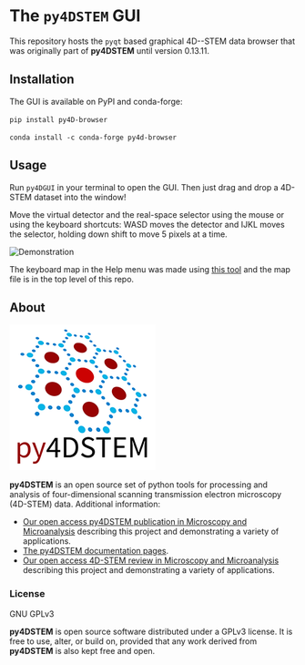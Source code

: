 
# The `py4DSTEM` GUI

This repository hosts the `pyqt` based graphical 4D--STEM data browser that was originally part of **py4DSTEM** until version 0.13.11. 

## Installation 
The GUI is available on PyPI and conda-forge: 

`pip install py4D-browser`

`conda install -c conda-forge py4d-browser`


## Usage
Run `py4DGUI` in your terminal to open the GUI. Then just drag and drop a 4D-STEM dataset into the window!

Move the virtual detector and the real-space selector using the mouse or using the keyboard shortcuts: WASD moves the detector and IJKL moves the selector, holding down shift to move 5 pixels at a time. 

![Demonstration](/images/demo.gif)

The keyboard map in the Help menu was made using [this tool](https://archie-adams.github.io/keyboard-shortcut-map-maker/) and the map file is in the top level of this repo.

## About 

![py4DSTEM logo](/images/py4DSTEM_logo.png)

**py4DSTEM** is an open source set of python tools for processing and analysis of four-dimensional scanning transmission electron microscopy (4D-STEM) data. Additional information:

- [Our open access py4DSTEM publication in Microscopy and Microanalysis](https://doi.org/10.1017/S1431927621000477) describing this project and demonstrating a variety of applications.
- [The py4DSTEM documentation pages](https://py4dstem.readthedocs.io/en/latest/index.html).
- [Our open access 4D-STEM review in Microscopy and Microanalysis](https://doi.org/10.1017/S1431927619000497) describing this project and demonstrating a variety of applications.


### License

GNU GPLv3

**py4DSTEM** is open source software distributed under a GPLv3 license.
It is free to use, alter, or build on, provided that any work derived from **py4DSTEM** is also kept free and open.
